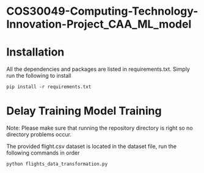 # COS30049-Computing-Technology-Innovation-Project_CAA_ML_model
 
# Installation

All the dependencies and packages are listed in requirements.txt. Simply run the following to install

    pip install -r requirements.txt

# Delay Training Model Training

Note: Please make sure that running the repository directory is right so no directory problems occur.

The provided flight.csv dataset is located in the dataset file, run the following commands in order

    python flights_data_transformation.py


